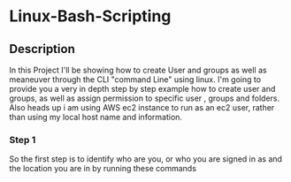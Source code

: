<h1>Linux-Bash-Scripting</h1>

<h2>Description</h2>
In this Project I'll be showing how to create User and groups as well as meaneuver through the CLI "command Line" using linux. I'm going to provide you a very in depth  step by step example how to create user and groups, as well as assign permission to specific user , groups and folders. Also heads up i am using AWS ec2 instance to run as an ec2 user, rather than using my local host name and information.



<h3>Step 1</h3>
So the first step is to identify who are you, or who you are signed in as and the location you are in by running these commands
